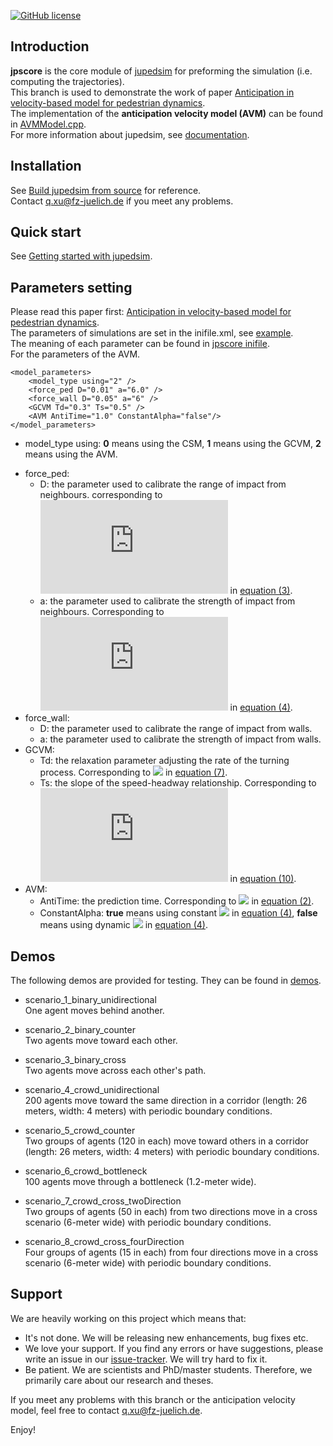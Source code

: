 [![GitHub license](https://img.shields.io/badge/license-GPL-blue.svg)](https://raw.githubusercontent.com/JuPedSim/jpscore/master/LICENSE)

## Introduction

**jpscore** is the core module of [jupedsim](https://www.jupedsim.org/jupedsim_introduction.html) for preforming the simulation (i.e. computing the trajectories).  
This branch is used to demonstrate the work of paper [Anticipation in velocity-based model for pedestrian dynamics](https://arxiv.org/abs/2107.00624).  
The implementation of  the **anticipation velocity model (AVM)** can be found in [AVMModel.cpp](https://github.com/xuqiancheng/jpscore/blob/AnticipationVelocityModel/math/AVMModel.cpp).  
For more information about jupedsim, see [documentation](https://www.jupedsim.org/). 

## Installation

See [Build jupedsim from source](https://www.jupedsim.org/jupedsim_requirements.html) for reference.  
Contact q.xu@fz-juelich.de if you meet any problems.

## Quick start

See [Getting started with jupedsim](http://www.jupedsim.org/jpscore_introduction.html).

## Parameters setting

Please read this paper first: [Anticipation in velocity-based model for pedestrian dynamics](https://arxiv.org/abs/2107.00624).  
The parameters of simulations are set in the inifile.xml, see [example](https://github.com/xuqiancheng/jpscore/blob/AnticipationVelocityModel/demos/scenario_1_binary_unidirectional/inifile.xml).  
The meaning of each parameter can be found in [jpscore inifile](https://www.jupedsim.org/jpscore_inifile.html).  
For the parameters of the AVM.   

```
<model_parameters>
    <model_type using="2" />                        
    <force_ped D="0.01" a="6.0" />                
    <force_wall D="0.05" a="6" />                 
    <GCVM Td="0.3" Ts="0.5" />                      
    <AVM AntiTime="1.0" ConstantAlpha="false"/>   
</model_parameters>
```
- model_type using:  **0** means using the CSM, **1** means using the GCVM, **2** means using the AVM.
+ force_ped:
	- D: the parameter used to calibrate the range of impact from neighbours. corresponding to ![](http://latex.codecogs.com/gif.latex?D) in [equation (3)](https://arxiv.org/pdf/2107.00624.pdf). 
	- a: the parameter used to calibrate the strength of impact from neighbours. Corresponding to ![](http://latex.codecogs.com/gif.latex?k) in [equation (4)](https://arxiv.org/pdf/2107.00624.pdf).
+ force_wall:
	- D: the parameter used to calibrate the range of impact from walls.  
	- a: the parameter used to calibrate the strength of impact from walls.
+ GCVM:
	- Td: the relaxation parameter adjusting the rate of the turning process. Corresponding to ![](http://latex.codecogs.com/gif.latex?\tau) in [equation (7)](https://arxiv.org/pdf/2107.00624.pdf).
	- Ts: the slope of the speed-headway relationship. Corresponding to ![](http://latex.codecogs.com/gif.latex?T) in [equation (10)](https://arxiv.org/pdf/2107.00624.pdf).	
+ AVM:
	- AntiTime: the prediction time. Corresponding to ![](http://latex.codecogs.com/gif.latex?t^\text{a}) in [equation (2)](https://arxiv.org/pdf/2107.00624.pdf).
	- ConstantAlpha: **true** means using constant ![](http://latex.codecogs.com/gif.latex?\alpha) in [equation (4)](https://arxiv.org/pdf/2107.00624.pdf), **false** means using dynamic ![](http://latex.codecogs.com/gif.latex?\alpha) in [equation (4)](https://arxiv.org/pdf/2107.00624.pdf).


## Demos

The following demos are provided for testing. They can be found in [demos](https://github.com/xuqiancheng/jpscore/tree/AnticipationVelocityModel/demos).

- scenario_1_binary_unidirectional  
  One agent moves behind another.

- scenario_2_binary_counter  
  Two agents move toward each other.

- scenario_3_binary_cross  
  Two agents move across each other's path.

- scenario_4_crowd_unidirectional  
  200 agents move toward the same direction in a corridor (length: 26 meters, width: 4 meters) with periodic boundary conditions.

- scenario_5_crowd_counter  
  Two groups of agents (120 in each) move toward others in a corridor (length: 26 meters, width: 4 meters) with periodic boundary conditions. 
  
- scenario_6_crowd_bottleneck  
  100 agents move through a bottleneck (1.2-meter wide).
  
- scenario_7_crowd_cross_twoDirection  
  Two groups of agents (50 in each) from two directions move in a cross scenario (6-meter wide) with periodic boundary conditions.
  
- scenario_8_crowd_cross_fourDirection  
  Four groups of agents (15 in each) from four directions move in a cross scenario (6-meter wide) with periodic boundary conditions.

## Support

We are heavily working on this project which means that:

- It's not done. We will be releasing new enhancements, bug fixes etc.
- We love your support. If you find any errors or have suggestions, please write an issue in our [issue-tracker](https://github.com/JuPedSim/jpscore/issues). We will try hard to fix it.
- Be patient. We are scientists and PhD/master students. Therefore, we primarily care about our research and theses.

If you meet any problems with this branch or the anticipation velocity model, feel free to contact q.xu@fz-juelich.de.

Enjoy!

